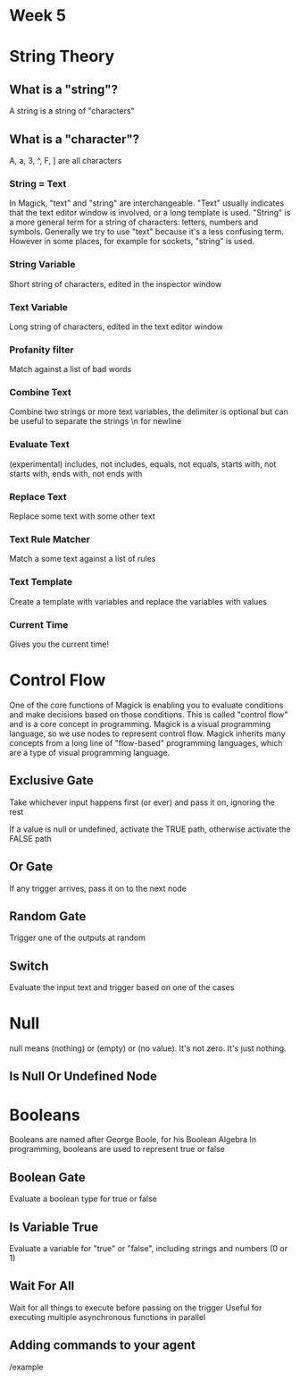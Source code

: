 # Week 5

# String Theory

## What is a "string"?
A string is a string of "characters"

## What is a "character"?
A, a, 3, ^, F, ] are all characters

### String = Text
In Magick, "text" and "string" are interchangeable. "Text" usually indicates that the text editor window is involved, or a long template is used. "String" is a more general term for a string of characters: letters, numbers and symbols. Generally we try to use "text" because it's a less confusing term. However in some places, for example for sockets, "string" is used.

### String Variable
Short string of characters, edited in the inspector window

### Text Variable
Long string of characters, edited in the text editor window

### Profanity filter
Match against a list of bad words

### Combine Text
Combine two strings or more text variables, the delimiter is optional but can be useful to separate the strings
\n for newline

### Evaluate Text
(experimental)
includes, not includes, equals, not equals, starts with, not starts with, ends with, not ends with

### Replace Text
Replace some text with some other text

### Text Rule Matcher
Match a some text against a list of rules

### Text Template
Create a template with variables and replace the variables with values

### Current Time
Gives you the current time!

# Control Flow
One of the core functions of Magick is enabling you to evaluate conditions and make decisions based on those conditions. This is called "control flow" and is a core concept in programming. Magick is a visual programming language, so we use nodes to represent control flow. Magick inherits many concepts from a long line of "flow-based" programming languages, which are a type of visual programming language.

## Exclusive Gate
Take whichever input happens first (or ever) and pass it on, ignoring the rest

If a value is null or undefined, activate the TRUE path, otherwise activate the FALSE path

## Or Gate
If any trigger arrives, pass it on to the next node

## Random Gate
Trigger one of the outputs at random

## Switch
Evaluate the input text and trigger based on one of the cases

# Null
null means (nothing) or (empty) or (no value). It's not zero. It's just nothing.

## Is Null Or Undefined Node

# Booleans
Booleans are named after George Boole, for his Boolean Algebra
In programming, booleans are used to represent true or false

## Boolean Gate
Evaluate a boolean type for true or false

## Is Variable True
Evaluate a variable for "true" or "false", including strings and numbers (0 or 1)

## Wait For All
Wait for all things to execute before passing on the trigger
Useful for executing multiple asynchronous functions in parallel

## Adding commands to your agent
/example

